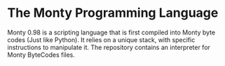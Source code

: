 # The Monty Programming Language

Monty 0.98 is a scripting language that is first compiled into Monty byte codes (Just like Python). It relies on a unique stack, with specific instructions to manipulate it. The repository contains an interpreter for Monty ByteCodes files.
